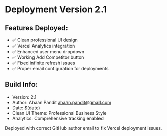 # Deployment Version 2.1

## Features Deployed:
- ✅ Clean professional UI design
- ✅ Vercel Analytics integration  
- ✅ Enhanced user menu dropdown
- ✅ Working Add Competitor button
- ✅ Fixed infinite refresh issues
- ✅ Proper email configuration for deployments

## Build Info:
- Version: 2.1
- Author: Ahaan Pandit <ahaan.pandit@gmail.com>
- Date: $(date)
- Clean UI Theme: Professional Business Style
- Analytics: Comprehensive tracking enabled

Deployed with correct GitHub author email to fix Vercel deployment issues.
